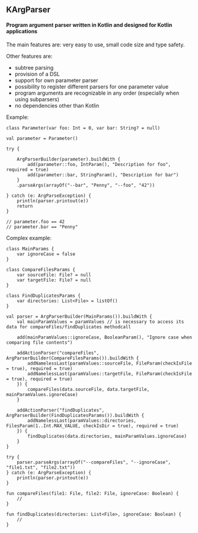 ## KArgParser

#### Program argument parser written in Kotlin and designed for Kotlin applications

The main features are: very easy to use, small code size and type safety.

Other features are:
- subtree parsing
- provision of a DSL
- support for own parameter parser
- possibility to register different parsers for one parameter value
- program arguments are recognizable in any order (especially when using subparsers)
- no dependencies other than Kotlin

Example:

    class Parameter(var foo: Int = 0, var bar: String? = null)
    
    val parameter = Parameter()
    
    try {
    
        ArgParserBuilder(parameter).buildWith {
            add(parameter::foo, IntParam(), "Description for foo", required = true)
            add(parameter::bar, StringParam(), "Description for bar")
        }
        .parseArgs(arrayOf("--bar", "Penny", "--foo", "42"))
    
    } catch (e: ArgParseException) {
        println(parser.printout(e))
        return
    }
    
    // parameter.foo == 42
    // parameter.bar == "Penny"
    


Complex example:

    class MainParams {
        var ignoreCase = false
    }

    class CompareFilesParams {
        var sourceFile: File? = null
        var targetFile: File? = null
    }
    
    class FindDuplicatesParams {
        var directories: List<File> = listOf()
    }

    val parser = ArgParserBuilder(MainParams()).buildWith {
        val mainParamValues = paramValues // is necessary to access its data for compareFiles/findDuplicates methodcall
        
        add(mainParamValues::ignoreCase, BooleanParam(), "Ignore case when comparing file contents")
        
        addActionParser("compareFiles", ArgParserBuilder(CompareFilesParams()).buildWith {
            addNamelessLast(paramValues::sourceFile, FileParam(checkIsFile = true), required = true)
            addNamelessLast(paramValues::targetFile, FileParam(checkIsFile = true), required = true)
        }) {
            compareFiles(data.sourceFile, data.targetFile, mainParamValues.ignoreCase)
        }
        
        addActionParser("findDuplicates", ArgParserBuilder(FindDuplicatesParams()).buildWith {
            addNamelessLast(paramValues::directories, FilesParam(1..Int.MAX_VALUE, checkIsDir = true), required = true)
        }) {
            findDuplicates(data.directories, mainParamValues.ignoreCase)
        }
    }
    
    try {
        parser.parseArgs(arrayOf("--compareFiles", "--ignoreCase", "file1.txt", "file2.txt"))
    } catch (e: ArgParseException) {
        println(parser.printout(e))
    }
    
    fun compareFiles(file1: File, file2: File, ignoreCase: Boolean) {
        //
    }
    
    fun findDuplicates(directories: List<File>, ignoreCase: Boolean) {
        //
    }